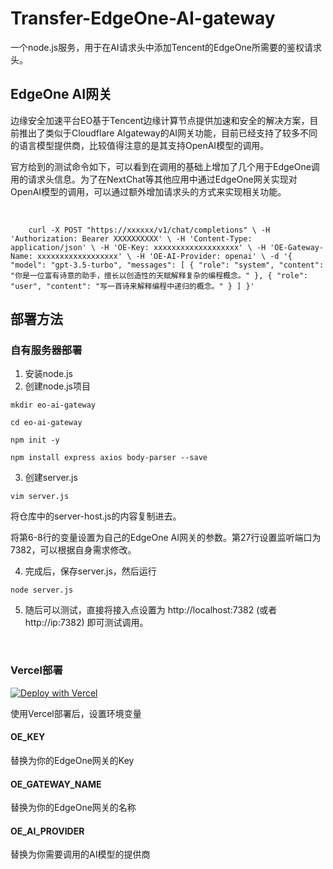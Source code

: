 # Transfer-EdgeOne-AI-gateway

一个node.js服务，用于在AI请求头中添加Tencent的EdgeOne所需要的鉴权请求头。

## EdgeOne AI网关

边缘安全加速平台EO基于Tencent边缘计算节点提供加速和安全的解决方案，目前推出了类似于Cloudflare AIgateway的AI网关功能，目前已经支持了较多不同的语言模型提供商，比较值得注意的是其支持OpenAI模型的调用。

官方给到的测试命令如下，可以看到在调用的基础上增加了几个用于EdgeOne调用的请求头信息。为了在NextChat等其他应用中通过EdgeOne网关实现对OpenAI模型的调用，可以通过额外增加请求头的方式来实现相关功能。

<br/>

`    curl -X POST "https://xxxxxx/v1/chat/completions" \
     -H 'Authorization: Bearer XXXXXXXXXX' \
     -H 'Content-Type: application/json' \
     -H 'OE-Key: xxxxxxxxxxxxxxxxxxx' \
     -H 'OE-Gateway-Name: xxxxxxxxxxxxxxxxxx' \
     -H 'OE-AI-Provider: openai' \
     -d '{
      "model": "gpt-3.5-turbo",
      "messages": [
        {
          "role": "system",
          "content": "你是一位富有诗意的助手，擅长以创造性的天赋解释复杂的编程概念。"
        },
        {
          "role": "user",
          "content": "写一首诗来解释编程中递归的概念。"
        }
      ]
    }'`

## 部署方法

### 自有服务器部署

1. 安装node.js
2. 创建node.js项目

`mkdir eo-ai-gateway`

`cd eo-ai-gateway`

`npm init -y`

`npm install express axios body-parser --save`

3. 创建server.js

`vim server.js`

将仓库中的server-host.js的内容复制进去。

将第6-8行的变量设置为自己的EdgeOne AI网关的参数。第27行设置监听端口为7382，可以根据自身需求修改。

4. 完成后，保存server.js，然后运行

`node server.js`

5. 随后可以测试，直接将接入点设置为 http://localhost:7382 (或者http://ip:7382)  即可测试调用。
   
   <br/>

### Vercel部署

[![Deploy with Vercel](https://vercel.com/button)](https://vercel.com/import/project?template=https://github.com/Guikong001/Transfer-EdgeOne-AI-gateway)

使用Vercel部署后，设置环境变量

#### OE_KEY

替换为你的EdgeOne网关的Key

#### OE_GATEWAY_NAME

替换为你的EdgeOne网关的名称

#### OE_AI_PROVIDER

替换为你需要调用的AI模型的提供商
